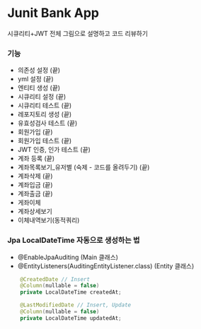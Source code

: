 # Junit Bank App

시큐리티+JWT 전체 그림으로 설명하고 코드 리뷰하기

### 기능
- 의존성 설정 (끝)
- yml 설정 (끝)
- 엔티티 생성 (끝)
- 시큐리티 설정 (끝)
- 시큐리티 테스트 (끝)
- 레포지토리 생성 (끝)
- 유효성검사 테스트 (끝)
- 회원가입 (끝)
- 회원가입 테스트 (끝)
- JWT 인증, 인가 테스트 (끝)
- 계좌 등록 (끝)
- 계좌목록보기_유저별 (숙제 - 코드를 올려두기) (끝)
- 계좌삭제 (끝)
- 계좌입금 (끝)
- 계좌출금 (끝)
- 게좌이체
- 계좌상세보기
- 이체내역보기(동적쿼리)


### Jpa LocalDateTime 자동으로 생성하는 법
- @EnableJpaAuditing (Main 클래스)
- @EntityListeners(AuditingEntityListener.class) (Entity 클래스)
```java
    @CreatedDate // Insert
    @Column(nullable = false)
    private LocalDateTime createdAt;

    @LastModifiedDate // Insert, Update
    @Column(nullable = false)
    private LocalDateTime updatedAt;
```